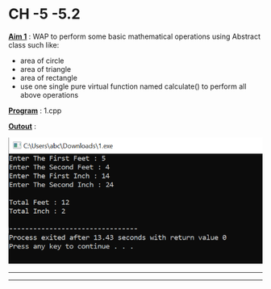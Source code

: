 # CH -5 -5.2

<u>**Aim 1**</u> : WAP to perform some basic mathematical operations
using Abstract class such like:
- area of circle
- area of triangle
- area of rectangle
- use one single pure virtual function named
calculate() to perform all above operations

<u>**Program**</u> : 1.cpp

<u>**Outout**</u> : 

![Please Try Leter...](https://github.com/Omdhameliya/C-/blob/master/PR%20-3/Image/image1.PNG)
****
****
